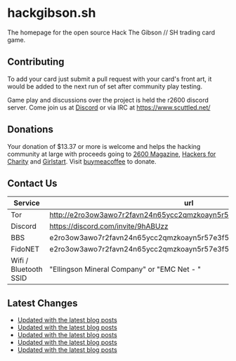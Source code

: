 # hackgibson.sh
The homepage for the open source Hack The Gibson // SH trading card game.


## Contributing

To add your card just submit a pull request with your card's front art, it would be added to the next run of set after community play testing.

Game play and discussions over the project is held the r2600 discord server. Come join us at [Discord](https://discord.com/invite/9hABUzz) or via IRC at https://www.scuttled.net/


## Donations

Your donation of $13.37 or more is welcome and helps the hacking community at large with proceeds going to [2600 Magazine](https://2600.com/), [Hackers for Charity](https://hackersforcharity.org) and [Girlstart](https://girlstart.org).  Visit [buymeacoffee](https://www.buymeacoffee.com/hackgibson.sh) to donate.


## Contact Us

Service | url
-|-
Tor | http://e2ro3ow3awo7r2favn24n65ycc2qmzkoayn5r57e3f56nvjwdcgg32ad.onion
Discord | https://discord.com/invite/9hABUzz
BBS | e2ro3ow3awo7r2favn24n65ycc2qmzkoayn5r57e3f56nvjwdcgg32ad.onion:23
FidoNET | e2ro3ow3awo7r2favn24n65ycc2qmzkoayn5r57e3f56nvjwdcgg32ad.onion:24554
Wifi / Bluetooth SSID | "Ellingson Mineral Company" or "EMC Net - <fidonet address>"

## Latest Changes
<!-- BLOG-POST-LIST:START -->
- [Updated with the latest blog posts](https://github.com/DFW2600/hackgibson.sh/commit/a6fe18debc94af33c7119ead06cbc65aecf7995d)
- [Updated with the latest blog posts](https://github.com/DFW2600/hackgibson.sh/commit/b038e028a6279e3f8c8688e31b679c99eb8e12a8)
- [Updated with the latest blog posts](https://github.com/DFW2600/hackgibson.sh/commit/2ed2fb2aac5f7aa0d9878cdc106ef0f2cc9ff2c2)
- [Updated with the latest blog posts](https://github.com/DFW2600/hackgibson.sh/commit/954de19af5c7828577790b3ba389540bf7552bdd)
- [Updated with the latest blog posts](https://github.com/DFW2600/hackgibson.sh/commit/eae5c03b3a901a7bf679668fa95f6a4dd6289c30)
<!-- BLOG-POST-LIST:END -->

